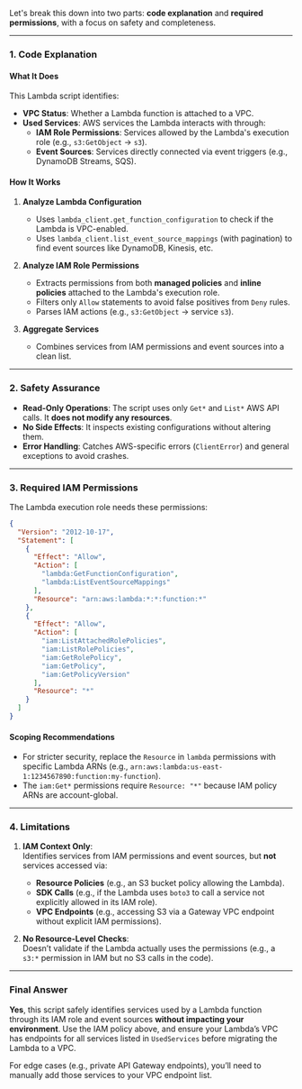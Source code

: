 Let's break this down into two parts: **code explanation** and **required permissions**, with a focus on safety and completeness.

---

### **1. Code Explanation**
#### **What It Does**
This Lambda script identifies:
- **VPC Status**: Whether a Lambda function is attached to a VPC.
- **Used Services**: AWS services the Lambda interacts with through:
  - **IAM Role Permissions**: Services allowed by the Lambda's execution role (e.g., `s3:GetObject` → `s3`).
  - **Event Sources**: Services directly connected via event triggers (e.g., DynamoDB Streams, SQS).

#### **How It Works**
1. **Analyze Lambda Configuration**  
   - Uses `lambda_client.get_function_configuration` to check if the Lambda is VPC-enabled.
   - Uses `lambda_client.list_event_source_mappings` (with pagination) to find event sources like DynamoDB, Kinesis, etc.

2. **Analyze IAM Role Permissions**  
   - Extracts permissions from both **managed policies** and **inline policies** attached to the Lambda's execution role.
   - Filters only `Allow` statements to avoid false positives from `Deny` rules.
   - Parses IAM actions (e.g., `s3:GetObject` → service `s3`).

3. **Aggregate Services**  
   - Combines services from IAM permissions and event sources into a clean list.

---

### **2. Safety Assurance**
- **Read-Only Operations**: The script uses only `Get*` and `List*` AWS API calls. It **does not modify any resources**.
- **No Side Effects**: It inspects existing configurations without altering them.
- **Error Handling**: Catches AWS-specific errors (`ClientError`) and general exceptions to avoid crashes.

---

### **3. Required IAM Permissions**
The Lambda execution role needs these permissions:  
```json
{
  "Version": "2012-10-17",
  "Statement": [
    {
      "Effect": "Allow",
      "Action": [
        "lambda:GetFunctionConfiguration",
        "lambda:ListEventSourceMappings"
      ],
      "Resource": "arn:aws:lambda:*:*:function:*"
    },
    {
      "Effect": "Allow",
      "Action": [
        "iam:ListAttachedRolePolicies",
        "iam:ListRolePolicies",
        "iam:GetRolePolicy",
        "iam:GetPolicy",
        "iam:GetPolicyVersion"
      ],
      "Resource": "*"
    }
  ]
}
```

#### **Scoping Recommendations**
- For stricter security, replace the `Resource` in `lambda` permissions with specific Lambda ARNs (e.g., `arn:aws:lambda:us-east-1:1234567890:function:my-function`).
- The `iam:Get*` permissions require `Resource: "*"` because IAM policy ARNs are account-global.

---

### **4. Limitations**
1. **IAM Context Only**:  
   Identifies services from IAM permissions and event sources, but **not** services accessed via:
   - **Resource Policies** (e.g., an S3 bucket policy allowing the Lambda).
   - **SDK Calls** (e.g., if the Lambda uses `boto3` to call a service not explicitly allowed in its IAM role).
   - **VPC Endpoints** (e.g., accessing S3 via a Gateway VPC endpoint without explicit IAM permissions).

2. **No Resource-Level Checks**:  
   Doesn’t validate if the Lambda actually uses the permissions (e.g., a `s3:*` permission in IAM but no S3 calls in the code).

---

### **Final Answer**
**Yes**, this script safely identifies services used by a Lambda function through its IAM role and event sources **without impacting your environment**. Use the IAM policy above, and ensure your Lambda’s VPC has endpoints for all services listed in `UsedServices` before migrating the Lambda to a VPC. 

For edge cases (e.g., private API Gateway endpoints), you’ll need to manually add those services to your VPC endpoint list.
